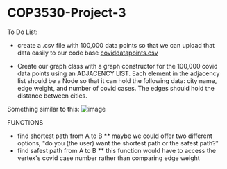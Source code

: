 # COP3530-Project-3

To Do List:
- create a .csv file with 100,000 data points so that we can upload that data easily to our code base [coviddatapoints.csv](https://github.com/anna-sheehan/COP3530-Project-3/files/7679439/coviddatapoints.csv)



- Create our graph class with a graph constructor for the 100,000 covid data points using an ADJACENCY LIST.
Each element in the adjacency list should be a Node so that it can hold the following data: city name, edge weight, and number of covid cases. 
The edges should hold the distance between cities.

Something similar to this: 
![image](https://user-images.githubusercontent.com/73550658/142418417-05684c9f-abc2-450e-9141-dd929f068f83.png)


FUNCTIONS
-   find shortest path from A to B      ** maybe we could offer two different options, "do you (the user) want the shortest path or the safest path?"
-   find safest path from A to B        ** this function would have to access the vertex's covid case number rather than comparing edge weight 
